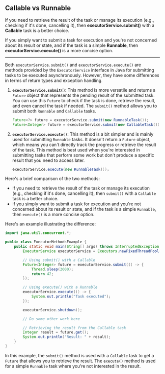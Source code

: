 ## Callable vs Runnable

If you need to retrieve the result of the task or manage its execution (e.g., checking if it's done, cancelling it), then **executorService.submit()** with a **Callable** task is a better choice.

If you simply want to submit a task for execution and you're not concerned about its result or state, and if the task is a simple **Runnable**, then **executorService.execute()** is a more concise option.

-----

Both `executorService.submit()` and `executorService.execute()` are methods provided by the `ExecutorService` interface in Java for submitting tasks to be executed asynchronously. However, they have some differences in terms of return types and exception handling.

1. **`executorService.submit()`**:
   This method is more versatile and returns a `Future` object that represents the pending result of the submitted task. You can use this `Future` to check if the task is done, retrieve the result, and even cancel the task if needed. The `submit()` method allows you to submit both `Runnable` and `Callable` tasks.

   ```java
   Future<?> future = executorService.submit(new RunnableTask());
   Future<Integer> future = executorService.submit(new CallableTask());
   ```

2. **`executorService.execute()`**:
   This method is a bit simpler and is mainly used for submitting `Runnable` tasks. It doesn't return a `Future` object, which means you can't directly track the progress or retrieve the result of the task. This method is best used when you're interested in submitting tasks that perform some work but don't produce a specific result that you need to access later.

   ```java
   executorService.execute(new RunnableTask());
   ```

Here's a brief comparison of the two methods:

- If you need to retrieve the result of the task or manage its execution (e.g., checking if it's done, cancelling it), then `submit()` with a `Callable` task is a better choice.
- If you simply want to submit a task for execution and you're not concerned about its result or state, and if the task is a simple `Runnable`, then `execute()` is a more concise option.

Here's an example illustrating the difference:

```java
import java.util.concurrent.*;

public class ExecutorMethodsExample {
    public static void main(String[] args) throws InterruptedException, ExecutionException {
        ExecutorService executorService = Executors.newFixedThreadPool(2);

        // Using submit() with a Callable
        Future<Integer> future = executorService.submit(() -> {
            Thread.sleep(2000);
            return 42;
        });

        // Using execute() with a Runnable
        executorService.execute(() -> {
            System.out.println("Task executed");
        });

        executorService.shutdown();

        // Do some other work here

        // Retrieving the result from the Callable task
        Integer result = future.get();
        System.out.println("Result: " + result);
    }
}
```

In this example, the `submit()` method is used with a `Callable` task to get a `Future` that allows you to retrieve the result. The `execute()` method is used for a simple `Runnable` task where you're not interested in the result.